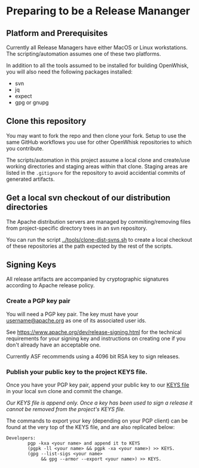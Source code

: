 <!--
#
# Licensed to the Apache Software Foundation (ASF) under one or more
# contributor license agreements.  See the NOTICE file distributed with
# this work for additional information regarding copyright ownership.
# The ASF licenses this file to You under the Apache License, Version 2.0
# (the "License"); you may not use this file except in compliance with
# the License.  You may obtain a copy of the License at
#
#     http://www.apache.org/licenses/LICENSE-2.0
#
# Unless required by applicable law or agreed to in writing, software
# distributed under the License is distributed on an "AS IS" BASIS,
# WITHOUT WARRANTIES OR CONDITIONS OF ANY KIND, either express or implied.
# See the License for the specific language governing permissions and
# limitations under the License.
#
-->

# Preparing to be a Release Mananger

## Platform and Prerequisites

Currently all Release Managers have either MacOS or Linux
workstations.  The scripting/automation assumes one of these two
platforms.

In addition to all the tools assumed to be installed for building
OpenWhisk, you will also need the following packages installed:
- svn
- jq
- expect
- gpg or gnupg

## Clone this repository

You may want to fork the repo and then clone your fork.  Setup to use
the same GitHub workflows you use for other OpenWhisk repositories to
which you contribute.

The scripts/automation in this project assume a local clone and
create/use working directories and staging areas within that clone.
Staging areas are listed in the `.gitignore` for the repository to
avoid accidential commits of generated artifacts.

## Get a local svn checkout of our distribution directories

The Apache distribution servers are managed by commiting/removing
files from project-specific directory trees in an svn repository.

You can run the script [../tools/clone-dist-svns.sh](tools/clone-dist-svns.sh)
to create a local checkout of these repositories at the path expected
by the rest of the scripts.


## Signing Keys 

All release artifacts are accompanied by cryptographic signatures
according to Apache release policy.

### Create a PGP key pair

You will need a PGP key pair. The key must have your
username@apache.org as one of its associated user ids.

See https://www.apache.org/dev/release-signing.html for the technical
requirements for your signing key and instructions on creating one if
you don't already have an acceptable one.

Currently ASF recommends using a 4096 bit RSA key to sign releases.

### Publish your public key to the project KEYS file.

Once you have your PGP key pair, append your public key to our
[KEYS file](https://dist.apache.org/repos/dist/release/openwhisk/KEYS)
in your local svn clone and commit the change.

*Our KEYS file is append only. Once a key has been used to sign a release it cannot be removed from the project's KEYS file.*

The commands to export your key (depending on your PGP client) can be found at the very top of the KEYS file,
and are also replicated below:
```
Developers: 
        pgp -kxa <your name> and append it to KEYS
        (pgpk -ll <your name> && pgpk -xa <your name>) >> KEYS.
        (gpg --list-sigs <your name>
             && gpg --armor --export <your name>) >> KEYS.
```


